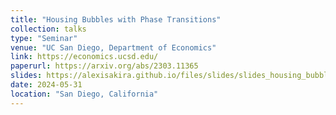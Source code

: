 ```yaml
---
title: "Housing Bubbles with Phase Transitions"
collection: talks
type: "Seminar"
venue: "UC San Diego, Department of Economics"
link: https://economics.ucsd.edu/
paperurl: https://arxiv.org/abs/2303.11365
slides: https://alexisakira.github.io/files/slides/slides_housing_bubble.pdf
date: 2024-05-31
location: "San Diego, California"
---
```

